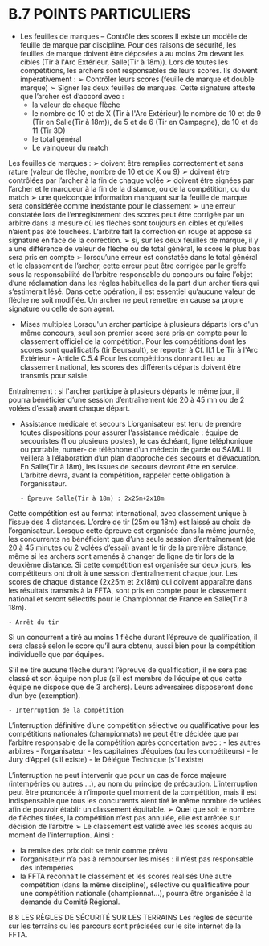 # B.7 POINTS PARTICULIERS

- Les feuilles de marques – Contrôle des scores
  Il existe un modèle de feuille de marque par discipline. Pour des raisons de sécurité, les feuilles de marque
  doivent être déposées à au moins 2m devant les cibles (Tir à l'Arc Extérieur, Salle(Tir à 18m)).
  Lors de toutes les compétitions, les archers sont responsables de leurs scores. Ils doivent
  impérativement :
  ➢ Contrôler leurs scores (feuille de marque et double marque)
  ➢ Signer les deux feuilles de marques. Cette signature atteste que l’archer est d’accord avec :
  - la valeur de chaque flèche
  - le nombre de 10 et de X (Tir à l'Arc Extérieur) le nombre de 10 et de 9 (Tir en Salle(Tir à
    18m)), de 5 et de 6 (Tir en Campagne), de 10 et de 11 (Tir 3D)
  - le total général
  - Le vainqueur du match

Les feuilles de marques :
➢ doivent être remplies correctement et sans rature (valeur de flèche, nombre de 10 et de X ou 9)
➢ doivent être contrôlées par l’archer à la fin de chaque volée
➢ doivent être signées par l’archer et le marqueur à la fin de la distance, ou de la compétition, ou du match
➢ une quelconque information manquant sur la feuille de marque sera considérée comme inexistante
pour le classement
➢ une erreur constatée lors de l’enregistrement des scores peut être corrigée par un arbitre dans
la mesure où les flèches sont toujours en cibles et qu’elles n’aient pas été touchées. L’arbitre fait la
correction en rouge et appose sa signature en face de la correction.
➢ si, sur les deux feuilles de marque, il y a une différence de valeur de flèche ou de total général, le
score le plus bas sera pris en compte
➢ lorsqu’une erreur est constatée dans le total général et le classement de l’archer, cette erreur
peut être corrigée par le greffe sous la responsabilité de l’arbitre responsable du concours ou faire
l’objet d’une réclamation dans les règles habituelles de la part d’un archer tiers qui s’estimerait
lésé. Dans cette opération, il est essentiel qu’aucune valeur de flèche ne soit modifiée. Un archer
ne peut remettre en cause sa propre signature ou celle de son agent.

- Mises multiples
  Lorsqu'un archer participe à plusieurs départs lors d'un même concours, seul son premier score sera pris
  en compte pour le classement officiel de la compétition.
  Pour les compétitions dont les scores sont qualificatifs (tir Beursault), se reporter à Cf. II.1 Le Tir à l'Arc
  Extérieur - Article C.5.4
  Pour les compétitions donnant lieu au classement national, les scores des différents départs doivent être
  transmis pour saisie.

Entraînement : si l'archer participe à plusieurs départs le même jour, il pourra bénéficier d’une session
d’entraînement (de 20 à 45 mn ou de 2 volées d’essai) avant chaque départ.

- Assistance médicale et secours
  L’organisateur est tenu de prendre toutes dispositions pour assurer l’assistance médicale : équipe de
  secouristes (1 ou plusieurs postes), le cas échéant, ligne téléphonique ou portable, numér- de téléphone
  d’un médecin de garde ou SAMU. Il veillera à l’élaboration d’un plan d’approche des secours et d’évacuation.
  En Salle(Tir à 18m), les issues de secours devront être en service.
  L’arbitre devra, avant la compétition, rappeler cette obligation à l’organisateur.

      - Épreuve Salle(Tir à 18m) : 2x25m+2x18m

Cette compétition est au format international, avec classement unique à l’issue des 4 distances.
L’ordre de tir (25m ou 18m) est laissé au choix de l’organisateur.
Lorsque cette épreuve est organisée dans la même journée, les concurrents ne bénéficient que d’une seule
session d’entraînement (de 20 à 45 minutes ou 2 volées d’essai) avant le tir de la première distance, même
si les archers sont amenés à changer de ligne de tir lors de la deuxième distance.
Si cette compétition est organisée sur deux jours, les compétiteurs ont droit à une session d’entraînement
chaque jour.
Les scores de chaque distance (2x25m et 2x18m) qui doivent apparaître dans les résultats transmis à la
FFTA, sont pris en compte pour le classement national et seront sélectifs pour le Championnat de France
en Salle(Tir à 18m).

    - Arrêt du tir

Si un concurrent a tiré au moins 1 flèche durant l’épreuve de qualification, il sera classé selon le score qu’il
aura obtenu, aussi bien pour la compétition individuelle que par équipes.

S’il ne tire aucune flèche durant l’épreuve de qualification, il ne sera pas classé et son équipe non plus (s’il
est membre de l’équipe et que cette équipe ne dispose que de 3 archers). Leurs adversaires disposeront
donc d’un bye (exemption).

    - Interruption de la compétition

L’interruption définitive d’une compétition sélective ou qualificative pour les compétitions nationales
(championnats) ne peut être décidée que par l’arbitre responsable de la compétition après concertation
avec : - les autres arbitres - l’organisateur - les capitaines d’équipes (ou les compétiteurs) - le Jury d’Appel (s’il existe) - le Délégué Technique (s’il existe)

L’interruption ne peut intervenir que pour un cas de force majeure (intempéries ou autres …), au nom du
principe de précaution.
L’interruption peut être prononcée à n’importe quel moment de la compétition, mais il est indispensable
que tous les concurrents aient tiré le même nombre de volées afin de pouvoir établir un classement
équitable.
➢ Quel que soit le nombre de flèches tirées, la compétition n’est pas annulée, elle est arrêtée sur
décision de l’arbitre
➢ Le classement est validé avec les scores acquis au moment de l’interruption. Ainsi :

- la remise des prix doit se tenir comme prévu
- l’organisateur n’a pas à rembourser les mises : il n’est pas responsable des intempéries
- la FFTA reconnaît le classement et les scores réalisés
  Une autre compétition (dans la même discipline), sélective ou qualificative pour une compétition nationale
  (championnat…), pourra être organisée à la demande du Comité Régional.

B.8 LES RÈGLES DE SÉCURITÉ SUR LES TERRAINS
Les règles de sécurité sur les terrains ou les parcours sont précisées sur le site internet de la FFTA.

